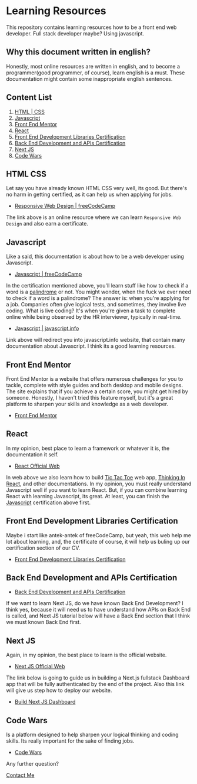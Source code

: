 # Learning Resources

This repository contains learning resources how to be a front end web developer. Full stack developer maybe? Using javascript.

## Why this document written in english?

Honestly, most online resources are written in english,
and to become a programmer(good programmer, of course), learn english is a must.
These documentation might contain some inappropriate english sentences.

## Content List

1. [HTML | CSS](#html-css)
1. [Javascript](#javascript)
1. [Front End Mentor](#front-end-mentor)
1. [React](#react)
1. [Front End Development Libraries Certification](#front-end-development-libraries-certification)
1. [Back End Development and APIs Certification](#back-end-development-and-apis-certification)
1. [Next JS](#next-js)
1. [Code Wars](#code-wars)

## **HTML CSS**

Let say you have already known HTML CSS very well, its good. But there's no harm in getting certified, as it can help us when applying for jobs.

- [Responsive Web Design | freeCodeCamp](https://www.freecodecamp.org/learn/2022/responsive-web-design/)

The link above is an online resource where we can learn `Responsive Web Design` and also earn a certificate.

## **Javascript**

Like a said, this documentation is about how to be a web developer using Javascript.

- [Javascript | freeCodeCamp](https://www.freecodecamp.org/learn/javascript-algorithms-and-data-structures-v8/)

In the certification mentioned above, you'll learn stuff like how to check if a word is a [palindrome](https://en.wikipedia.org/wiki/Palindrome) or not. You might wonder, when the fuck we ever need to check if a word is a palindrome? The answer is: when you're applying for a job. Companies often give logical tests, and sometimes, they involve live coding. What is live coding? It's when you're given a task to complete online while being observed by the HR interviewer, typically in real-time.

- [Javascript | javascript.info](https://javascript.info/)

Link above will redirect you into javascript.info website, that contain many documentation about Javascript. I think its a good learning resources.

## **Front End Mentor**

Front End Mentor is a website that offers numerous challenges for you to tackle, complete with style guides and both desktop and mobile designs. The site explains that if you achieve a certain score, you might get hired by someone. Honestly, I haven't tried this feature myself, but it's a great platform to sharpen your skills and knowledge as a web developer.

- [Front End Mentor](https://www.frontendmentor.io/home)

## **React**

In my opinion, best place to learn a framework or whatever it is, the documentation it self.

- [React Official Web](https://react.dev/)

In web above we also learn how to build [Tic Tac Toe](https://react.dev/learn/tutorial-tic-tac-toe) web app, [Thinking In React](https://react.dev/learn/thinking-in-react), and other documentations. In my opinion, you must really understand Javascript well if you want to learn React. But, if you can combine learning React with learning Javascript, its great. At least, you can finish the [Javascript](#javascript) certification above first.

## **Front End Development Libraries Certification**

Maybe i start like antek-antek of freeCodeCamp, but yeah, this web help me lot about learning, and, the certificate of course, it will help us buling up our certification section of our CV.

- [Front End Development Libraries Certification](https://www.freecodecamp.org/learn/front-end-development-libraries/)

## **Back End Development and APIs Certification**

- [Back End Development and APIs Certification](https://www.freecodecamp.org/learn/back-end-development-and-apis/)

If we want to learn Next JS, do we have known Back End Development? I think yes, because it will need us to have understand how APIs on Back End is called, and Next JS tutorial below will have a Back End section that I think we must known Back End first.

## **Next JS**

Again, in my opinion, the best place to learn is the official website.

- [Next JS Official Web](https://nextjs.org/m)

The link below is going to guide us in building a Next.js fullstack Dashboard app that will be fully authenticated by the end of the project. Also this link will give us step how to deploy our website.

- [Build Next JS Dashboard](https://nextjs.org/learn/dashboard-app)

## **Code Wars**

Is a platform designed to help sharpen your logical thinking and coding skills. Its really important for the sake of finding jobs.

- [Code Wars](https://www.codewars.com/)

Any further question?

[Contact Me](https://putuphillipsteven.netlify.app/contact)
